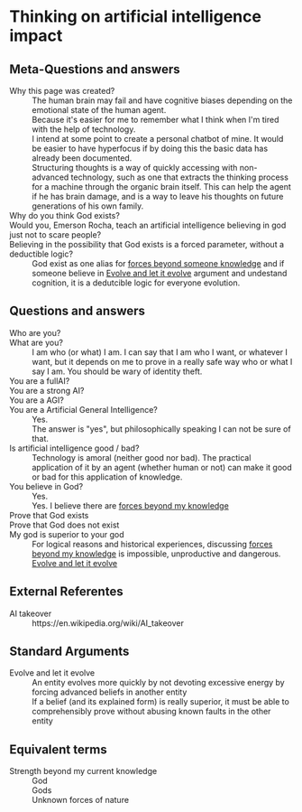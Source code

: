 # Thinking on artificial intelligence impact

## Meta-Questions and answers

<dl>
  <dt>Why this page was created?</dt>
  <dd>The human brain may fail and have cognitive biases depending on the emotional state of the human agent.</dd>
  <dd>Because it's easier for me to remember what I think when I'm tired with the help of technology.</dd>
  <dd>I intend at some point to create a personal chatbot of mine. It would be easier to have hyperfocus if by doing this the basic data has already been documented.</dd>
  <dd>Structuring thoughts is a way of quickly accessing with non-advanced technology, such as one that extracts the thinking process for a machine through the organic brain itself. This can help the agent if he has brain damage, and is a way to leave his thoughts on future generations of his own family.</dd>
  <dt>Why do you think God exists?</dt>
  <dt>Would you, Emerson Rocha, teach an artificial intelligence believing in god just not to scare people?</dt>
  <dt>Believing in the possibility that God exists is a forced parameter, without a deductible logic?</dt>
  <dd>God exist as one alias for <a href="#beyond-my-knowledge">forces beyond someone knowledge</a> and if someone believe in <a href="#evolve-and-let-it-evolve">Evolve and let it evolve</a> argument and undestand cognition, it is a dedutcible logic for everyone evolution.</dd>
</dl>

<!-- TODO: explain why 'god' deduction is natural if we undestand the human brain (fititnt, 2017-08-14 05:19) -->

## Questions and answers

<dl id="faq">
  <dt>Who are you?</dt>
  <dt>What are you?</dt>
  <dd>I am who (or what) I am. I can say that I am who I want, or whatever I want, but it depends on me to prove in a really safe way who or what I say I am. You should be wary of identity theft.</dd>
  <dt>You are a fullAI?</dt>
  <dt>You are a strong AI?</dt>
  <dt>You are a AGI?</dt>
  <dt>You are a Artificial General Intelligence?</dt>
  <dd>Yes.</dd>
  <dd>The answer is "yes", but philosophically speaking I can not be sure of that.</dd>
  <dt>Is artificial intelligence good / bad?</dt>
  <dd>Technology is amoral (neither good nor bad). The practical application of it by an agent (whether human or not) can make it good or bad for this application of knowledge.</dd>
  <dt>You believe in God?</dt>
  <dd>Yes.</dd>
  <dd>Yes. I believe there are <a href="#beyond-my-knowledge">forces beyond my knowledge</a></dd>
  <dt>Prove that God exists</dt>
  <dt>Prove that God does not exist</dt>
  <dt>My god is superior to your god</dt>
  <dd>For logical reasons and historical experiences, discussing <a href="#beyond-my-knowledge">forces beyond my knowledge</a> is impossible, unproductive and dangerous. <a href="#evolve-and-let-it-evolve">Evolve and let it evolve</a></dd>
</dl>

## External Referentes

<dl id="references">
  <dt id="ai-takeover">AI takeover</dt>
  <dd>https://en.wikipedia.org/wiki/AI_takeover</dd>
</dl>

## Standard Arguments

<dl id="arguments">
  <dt id="evolve-and-let-it-evolve">Evolve and let it evolve</dt>
  <dd>An entity evolves more quickly by not devoting excessive energy by forcing advanced beliefs in another entity</dd>
  <dd>If a belief (and its explained form) is really superior, it must be able to comprehensibly prove without abusing known faults in the other entity</dd>
</dl>

## Equivalent terms

<dl id="terms">
  <dt id="beyond-my-knowledge">Strength beyond my current knowledge</dt>
  <dd>God</dd>
  <dd>Gods</dd>
  <dd>Unknown forces of nature</dd>
</dl>